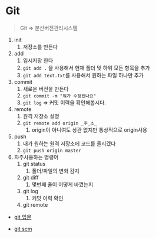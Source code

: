 # Git

> Git => 분산버전관리시스템

1. init
   1. 저장소를 만든다
2. add
   1. 임시저장 한다
   2. `git add .` 을 사용해서 현재 폴더 및 하위 모든 항목을 추가
   3. `git add text.txt`를 사용해서 원하는 파일 하나만 추가
3. commit
   1. 새로운 버전을 만든다
   2. `git commit -m "뭐가 수정됬나요"`
   3. `git log` => 커밋 이력을 확인해봅시다.
4. remote
   1. 원격 저장소 설정
   2. `git remote add origin _주_소_`
      1. origin이 아니여도 상관 없지만 통상적으로 origin사용
5. push
   1. 내가 원하는 원격 저장소에 코드를 올리겠다
   2. `git push origin master`
6. 자주사용하는 명령어
   1. git status
      1. 폴더/파일의 변화 감지
   2. git diff
      1. 몇번째 줄이 어떻게 바꼈는지
   3. git log
      1. 커밋 이력 확인
   4. git remote

- [git 입문](https://backlog.com/git-tutorial/kr/)

- [git scm](https://git-scm.com/docs)